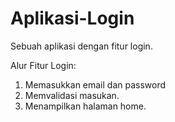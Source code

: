 # Aplikasi-Login
Sebuah aplikasi dengan fitur login. 

Alur Fitur Login:
1. Memasukkan email dan password
2. Memvalidasi masukan.
3. Menampilkan halaman home.
